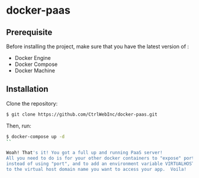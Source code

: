 docker-paas
==============

## Prerequisite

Before installing the project, make sure that you have the latest version of :

- Docker Engine
- Docker Compose 
- Docker Machine

## Installation

Clone the repository:

```bash
$ git clone https://github.com/CtrlWebInc/docker-paas.git
```

Then, run:

```bash
$ docker-compose up -d 
``

Woah! That's it! You got a full up and running PaaS server!
All you need to do is for your other docker containers to "expose" port 80 
instead of using "port", and to add an environment variable VIRTUALHOST set
to the virtual host domain name you want to access your app.  Voila!
